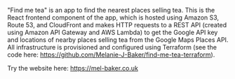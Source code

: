 
"Find me tea" is an app to find the nearest places selling tea. This is the React frontend component of the app, which is hosted using Amazon S3, Route 53, and CloudFront and makes HTTP requests to a REST API (created using Amazon API Gateway and AWS Lambda) to get the Google API key and locations of nearby places selling tea from the Google Maps Places API. All infrastructure is provisioned and configured using Terraform (see the code here: https://github.com/Melanie-J-Baker/find-me-tea-terraform).

Try the website here: https://mel-baker.co.uk
